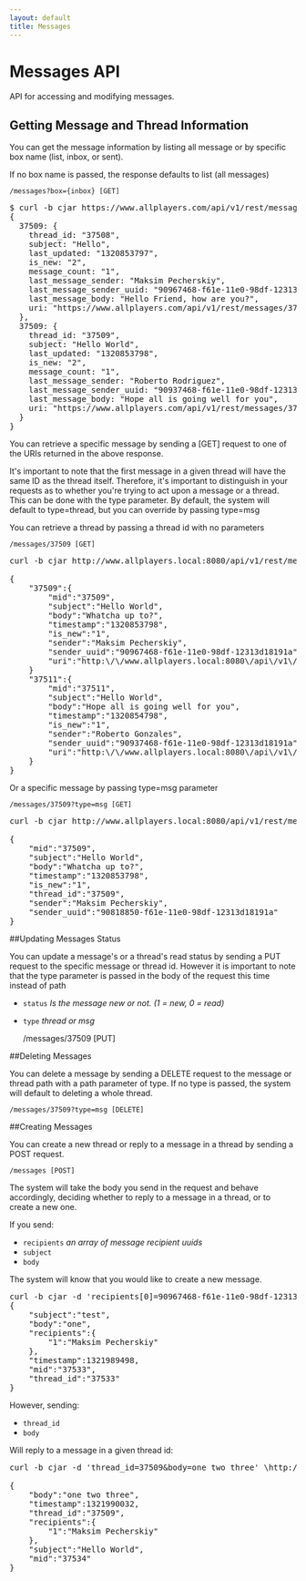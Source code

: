 ```yaml
---
layout: default
title: Messages
---
```


# Messages API

API for accessing and modifying messages.

## Getting Message and Thread Information

You can get the message information by listing all message or by specific box name (list, inbox, or sent).

If no box name is passed, the response defaults to list (all messages)
<a id="/messages"></a>

    /messages?box={inbox} [GET]

<pre class="terminal">
$ curl -b cjar https://www.allplayers.com/api/v1/rest/messages.json?box=inbox
{
  37509: {
    thread_id: "37508",
    subject: "Hello",
    last_updated: "1320853797",
    is_new: "2",
    message_count: "1",
    last_message_sender: "Maksim Pecherskiy",
    last_message_sender_uuid: "90967468-f61e-11e0-98df-12313d18191a",
    last_message_body: "Hello Friend, how are you?",
    uri: "https://www.allplayers.com/api/v1/rest/messages/37508"
  },
  37509: {
    thread_id: "37509",
    subject: "Hello World",
    last_updated: "1320853798",
    is_new: "2",
    message_count: "1",
    last_message_sender: "Roberto Rodriguez",
    last_message_sender_uuid: "90937468-f61e-11e0-98df-12313d18191a",
    last_message_body: "Hope all is going well for you",
    uri: "https://www.allplayers.com/api/v1/rest/messages/37509"
  }
}
</pre>

You can retrieve a specific message by sending a [GET] request to one of the URIs returned in the above response.

It's important to note that the first message in a given thread will have the same ID as the thread itself.  Therefore, it's important to distinguish in your requests as to whether you're trying to act upon a message or a thread.  This can be done with the type parameter.  By default, the system will default to type=thread, but you can override by passing type=msg

You can retrieve a thread by passing a thread id with no parameters

    /messages/37509 [GET]

<pre class="terminal">
curl -b cjar http://www.allplayers.local:8080/api/v1/rest/messages/37509.json

{
	"37509":{
		"mid":"37509",
		"subject":"Hello World",
		"body":"Whatcha up to?",
		"timestamp":"1320853798",
		"is_new":"1",
		"sender":"Maksim Pecherskiy",
		"sender_uuid":"90967468-f61e-11e0-98df-12313d18191a",
		"uri":"http:\/\/www.allplayers.local:8080\/api\/v1\/rest\/messages\/37509?type=msg"
	}
	"37511":{
		"mid":"37511",
		"subject":"Hello World",
		"body":"Hope all is going well for you",
		"timestamp":"1320854798",
		"is_new":"1",
		"sender":"Roberto Gonzales",
		"sender_uuid":"90937468-f61e-11e0-98df-12313d18191a",
		"uri":"http:\/\/www.allplayers.local:8080\/api\/v1\/rest\/messages\/37509?type=msg"
	}
}
</pre>

Or a specific message by passing type=msg parameter

	/messages/37509?type=msg [GET]

<pre class="terminal">
curl -b cjar http://www.allplayers.local:8080/api/v1/rest/messages/37509.json?type=msg

{
	"mid":"37509",
	"subject":"Hello World",
	"body":"Whatcha up to?",
	"timestamp":"1320853798",
	"is_new":"1",
	"thread_id":"37509",
	"sender":"Maksim Pecherskiy",
	"sender_uuid":"90818850-f61e-11e0-98df-12313d18191a"
}
</pre>


##Updating Messages Status

You can update a message's or a thread's read status by sending a PUT request to the specific message or thread id.  However it is important to note that the type parameter is passed in the body of the request this time instead of path

* `status` *Is the message new or not.  (1 = new, 0 = read)*
* `type` *thread or msg*

	/messages/37509 [PUT]


##Deleting Messages

You can delete a message by sending a DELETE request to the message or thread path with a path parameter of type. If no type is passed, the system will default to deleting a whole thread.

	/messages/37509?type=msg [DELETE]

##Creating Messages

You can create a new thread or reply to a message in a thread by sending a POST request.

	/messages [POST]

The system will take the body you send in the request and behave accordingly, deciding whether to reply to a message in a thread, or to create a new one.  

If you send:

* `recipients` *an array of message recipient uuids*
* `subject` 
* `body`

The system will know that you would like to create a new message.  

<pre class="terminal">
curl -b cjar -d 'recipients[0]=90967468-f61e-11e0-98df-12313d18191a&subject=test&body=one' \http://www.allplayers.local:8080/api/v1/rest/messages.json
{
	"subject":"test",
	"body":"one",
	"recipients":{
		"1":"Maksim Pecherskiy"
	},
	"timestamp":1321989498,
	"mid":"37533",
	"thread_id":"37533"
}
</pre>


However, sending:

* `thread_id`
* `body`

Will reply to a message in a given thread id:

<pre class="terminal">
curl -b cjar -d 'thread_id=37509&body=one two three' \http://www.allplayers.local:8080/api/v1/rest/messages.json

{
	"body":"one two three",
	"timestamp":1321990032,
	"thread_id":"37509",
	"recipients":{
		"1":"Maksim Pecherskiy"
	},
	"subject":"Hello World",
	"mid":"37534"
}
</pre>

